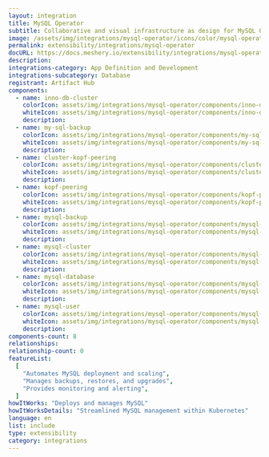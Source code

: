 ```yaml
---
layout: integration
title: MySQL Operator
subtitle: Collaborative and visual infrastructure as design for MySQL Operator
image: /assets/img/integrations/mysql-operator/icons/color/mysql-operator-color.svg
permalink: extensibility/integrations/mysql-operator
docURL: https://docs.meshery.io/extensibility/integrations/mysql-operator
description:
integrations-category: App Definition and Development
integrations-subcategory: Database
registrant: Artifact Hub
components:
  - name: inno-db-cluster
    colorIcon: assets/img/integrations/mysql-operator/components/inno-db-cluster/icons/color/inno-db-cluster-color.svg
    whiteIcon: assets/img/integrations/mysql-operator/components/inno-db-cluster/icons/white/inno-db-cluster-white.svg
    description:
  - name: my-sql-backup
    colorIcon: assets/img/integrations/mysql-operator/components/my-sql-backup/icons/color/my-sql-backup-color.svg
    whiteIcon: assets/img/integrations/mysql-operator/components/my-sql-backup/icons/white/my-sql-backup-white.svg
    description:
  - name: cluster-kopf-peering
    colorIcon: assets/img/integrations/mysql-operator/components/cluster-kopf-peering/icons/color/cluster-kopf-peering-color.svg
    whiteIcon: assets/img/integrations/mysql-operator/components/cluster-kopf-peering/icons/white/cluster-kopf-peering-white.svg
    description:
  - name: kopf-peering
    colorIcon: assets/img/integrations/mysql-operator/components/kopf-peering/icons/color/kopf-peering-color.svg
    whiteIcon: assets/img/integrations/mysql-operator/components/kopf-peering/icons/white/kopf-peering-white.svg
    description:
  - name: mysql-backup
    colorIcon: assets/img/integrations/mysql-operator/components/mysql-backup/icons/color/mysql-backup-color.svg
    whiteIcon: assets/img/integrations/mysql-operator/components/mysql-backup/icons/white/mysql-backup-white.svg
    description:
  - name: mysql-cluster
    colorIcon: assets/img/integrations/mysql-operator/components/mysql-cluster/icons/color/mysql-cluster-color.svg
    whiteIcon: assets/img/integrations/mysql-operator/components/mysql-cluster/icons/white/mysql-cluster-white.svg
    description:
  - name: mysql-database
    colorIcon: assets/img/integrations/mysql-operator/components/mysql-database/icons/color/mysql-database-color.svg
    whiteIcon: assets/img/integrations/mysql-operator/components/mysql-database/icons/white/mysql-database-white.svg
    description:
  - name: mysql-user
    colorIcon: assets/img/integrations/mysql-operator/components/mysql-user/icons/color/mysql-user-color.svg
    whiteIcon: assets/img/integrations/mysql-operator/components/mysql-user/icons/white/mysql-user-white.svg
    description:
components-count: 8
relationships:
relationship-count: 0
featureList:
  [
    "Automates MySQL deployment and scaling",
    "Manages backups, restores, and upgrades",
    "Provides monitoring and alerting",
  ]
howItWorks: "Deploys and manages MySQL"
howItWorksDetails: "Streamlined MySQL management within Kubernetes"
language: en
list: include
type: extensibility
category: integrations
---
```

